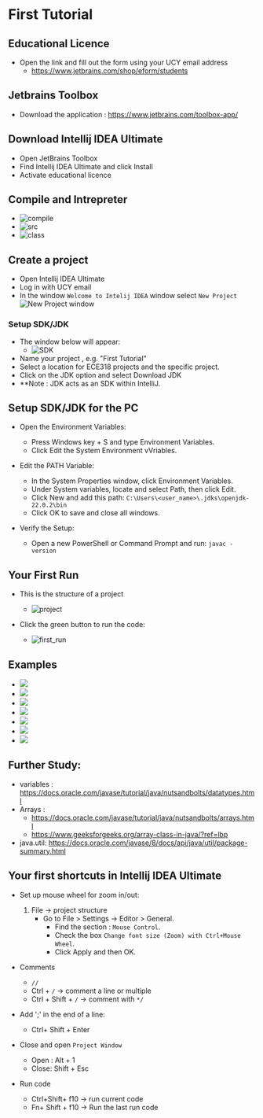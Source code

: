 # First Tutorial

## Educational Licence 
* Open the link and fill out the form using your UCY email address
  * https://www.jetbrains.com/shop/eform/students

## Jetbrains Toolbox 
  * Download the application : https://www.jetbrains.com/toolbox-app/

## Download  Intellij IDEA Ultimate
  * Open JetBrains  Toolbox  
  * Find Intellij IDEA Ultimate and click Install
  * Activate educational licence 


## Compile and Intrepreter
* ![compile](compilation.png)
* ![src](src.png)
* ![class](class.png)

## Create a project
  * Open  Intellij IDEA Ultimate
  * Log in with UCY email
  * In the window  `Welcome to Intelij IDEA` window select `New Project`
![New Project window](New_project_1.png)

### Setup SDK/JDK  
* The window below will appear:
    * ![SDK](New_project.png)
 * Name your project , e.g. "First Tutorial"
 * Select a location for ECE318 projects and the specific project.
 *  Click on the JDK option and select Download JDK	
 * **Note : JDK acts as an SDK within IntelliJ.

## Setup SDK/JDK for the PC  
* Open the Environment Variables:
  * Press Windows key + S and type Environment Variables.
  * Click Edit the System Environment vVriables.


* Edit the PATH Variable:
  * In the System Properties window, click Environment Variables.
  * Under System variables, locate and select Path, then click Edit.
  * Click New and add this path:
    `C:\Users\<user_name>\.jdks\openjdk-22.0.2\bin`
  * Click OK to save and close all windows.
 

* Verify the Setup:
  * Open a new PowerShell or Command Prompt and run:
      `javac -version`





## Your First Run
* This is the structure of a project
  *  ![project](project%20structure.png)

* Click the green button to run the code:
  * ![first_run](first_run.png)


## Examples 
* ![](./carbonn/main.png)
* ![](./carbonn/second.png)
* ![](./carbonn/variables.png)
* ![](./carbonn/ar0.png)
* ![](./carbonn/ar1.png)
* ![](./carbonn/ar2.png)
* ![](./carbonn/ar3.png)




## Further Study:
* variables : https://docs.oracle.com/javase/tutorial/java/nutsandbolts/datatypes.html
* Arrays :
  * https://docs.oracle.com/javase/tutorial/java/nutsandbolts/arrays.html
  * https://www.geeksforgeeks.org/array-class-in-java/?ref=lbp
* java.util: https://docs.oracle.com/javase/8/docs/api/java/util/package-summary.html



## Your first shortcuts in Intellij IDEA Ultimate
*  Set up mouse wheel for zoom in/out:
   1. File -> project structure
      * Go to File > Settings -> Editor > General.
          - Find the section : `Mouse Control`.
          - Check the box  `Change font size (Zoom) with Ctrl+Mouse Wheel`.
          - Click Apply and then OK.
* Comments
  * `//` 
  * Ctrl + `/` -> comment a line  or multiple 
  * Ctrl + Shift + `/` -> comment with `*/`


* Add ';' in the end of a line: 
  *  Ctrl+ Shift + Enter  
 

* Close and open `Project Window `
   * Open : Alt + 1 
   * Close: Shift + Esc


* Run code 
   * Ctrl+Shift+ f10 -> run current code 
   * Fn+ Shift + f10 -> Run the last run code 
  
 
